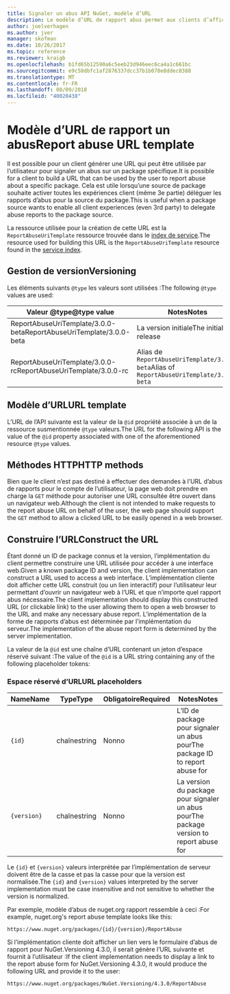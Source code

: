 ```yaml
---
title: Signaler un abus API NuGet, modèle d’URL
description: Le modèle d’URL de rapport abus permet aux clients d’afficher un lien Signaler un abus dans leur interface utilisateur.
author: joelverhagen
ms.author: jver
manager: skofman
ms.date: 10/26/2017
ms.topic: reference
ms.reviewer: kraigb
ms.openlocfilehash: b1fd65b12590a6c5eeb23d946eec6ca4a1c661bc
ms.sourcegitcommit: e9c58dbfc1af2876337dcc37b1b070e8ddec0388
ms.translationtype: MT
ms.contentlocale: fr-FR
ms.lasthandoff: 08/09/2018
ms.locfileid: "40020438"
---
```

# <a name="report-abuse-url-template"></a><span data-ttu-id="16dde-103">Modèle d’URL de rapport un abus</span><span class="sxs-lookup"><span data-stu-id="16dde-103">Report abuse URL template</span></span>

<span data-ttu-id="16dde-104">Il est possible pour un client générer une URL qui peut être utilisée par l’utilisateur pour signaler un abus sur un package spécifique.</span><span class="sxs-lookup"><span data-stu-id="16dde-104">It is possible for a client to build a URL that can be used by the user to report abuse about a specific package.</span></span> <span data-ttu-id="16dde-105">Cela est utile lorsqu’une source de package souhaite activer toutes les expériences client (même 3e partie) déléguer les rapports d’abus pour la source du package.</span><span class="sxs-lookup"><span data-stu-id="16dde-105">This is useful when a package source wants to enable all client experiences (even 3rd party) to delegate abuse reports to the package source.</span></span>

<span data-ttu-id="16dde-106">La ressource utilisée pour la création de cette URL est la `ReportAbuseUriTemplate` ressource trouvée dans le [index de service](service-index.md).</span><span class="sxs-lookup"><span data-stu-id="16dde-106">The resource used for building this URL is the `ReportAbuseUriTemplate` resource found in the [service index](service-index.md).</span></span>

## <a name="versioning"></a><span data-ttu-id="16dde-107">Gestion de version</span><span class="sxs-lookup"><span data-stu-id="16dde-107">Versioning</span></span>

<span data-ttu-id="16dde-108">Les éléments suivants `@type` les valeurs sont utilisées :</span><span class="sxs-lookup"><span data-stu-id="16dde-108">The following `@type` values are used:</span></span>

<span data-ttu-id="16dde-109">Valeur @type</span><span class="sxs-lookup"><span data-stu-id="16dde-109">@type value</span></span>                       | <span data-ttu-id="16dde-110">Notes</span><span class="sxs-lookup"><span data-stu-id="16dde-110">Notes</span></span>
--------------------------------- | -----
<span data-ttu-id="16dde-111">ReportAbuseUriTemplate/3.0.0-beta</span><span class="sxs-lookup"><span data-stu-id="16dde-111">ReportAbuseUriTemplate/3.0.0-beta</span></span> | <span data-ttu-id="16dde-112">La version initiale</span><span class="sxs-lookup"><span data-stu-id="16dde-112">The initial release</span></span>
<span data-ttu-id="16dde-113">ReportAbuseUriTemplate/3.0.0-rc</span><span class="sxs-lookup"><span data-stu-id="16dde-113">ReportAbuseUriTemplate/3.0.0-rc</span></span>   | <span data-ttu-id="16dde-114">Alias de `ReportAbuseUriTemplate/3.0.0-beta`</span><span class="sxs-lookup"><span data-stu-id="16dde-114">Alias of `ReportAbuseUriTemplate/3.0.0-beta`</span></span>

## <a name="url-template"></a><span data-ttu-id="16dde-115">Modèle d’URL</span><span class="sxs-lookup"><span data-stu-id="16dde-115">URL template</span></span>

<span data-ttu-id="16dde-116">L’URL de l’API suivante est la valeur de la `@id` propriété associée à un de la ressource susmentionnée `@type` valeurs.</span><span class="sxs-lookup"><span data-stu-id="16dde-116">The URL for the following API is the value of the `@id` property associated with one of the aforementioned resource `@type` values.</span></span>

## <a name="http-methods"></a><span data-ttu-id="16dde-117">Méthodes HTTP</span><span class="sxs-lookup"><span data-stu-id="16dde-117">HTTP methods</span></span>

<span data-ttu-id="16dde-118">Bien que le client n’est pas destiné à effectuer des demandes à l’URL d’abus de rapports pour le compte de l’utilisateur, la page web doit prendre en charge la `GET` méthode pour autoriser une URL consultée être ouvert dans un navigateur web.</span><span class="sxs-lookup"><span data-stu-id="16dde-118">Although the client is not intended to make requests to the report abuse URL on behalf of the user, the web page should support the `GET` method to allow a clicked URL to be easily opened in a web browser.</span></span>

## <a name="construct-the-url"></a><span data-ttu-id="16dde-119">Construire l’URL</span><span class="sxs-lookup"><span data-stu-id="16dde-119">Construct the URL</span></span>

<span data-ttu-id="16dde-120">Étant donné un ID de package connus et la version, l’implémentation du client permettre construire une URL utilisée pour accéder à une interface web.</span><span class="sxs-lookup"><span data-stu-id="16dde-120">Given a known package ID and version, the client implementation can construct a URL used to access a web interface.</span></span> <span data-ttu-id="16dde-121">L’implémentation cliente doit afficher cette URL construit (ou un lien interactif) pour l’utilisateur leur permettant d’ouvrir un navigateur web à l’URL et que n’importe quel rapport abus nécessaire.</span><span class="sxs-lookup"><span data-stu-id="16dde-121">The client implementation should display this constructed URL (or clickable link) to the user allowing them to open a web browser to the URL and make any necessary abuse report.</span></span> <span data-ttu-id="16dde-122">L’implémentation de la forme de rapports d’abus est déterminée par l’implémentation du serveur.</span><span class="sxs-lookup"><span data-stu-id="16dde-122">The implementation of the abuse report form is determined by the server implementation.</span></span>

<span data-ttu-id="16dde-123">La valeur de la `@id` est une chaîne d’URL contenant un jeton d’espace réservé suivant :</span><span class="sxs-lookup"><span data-stu-id="16dde-123">The value of the `@id` is a URL string containing any of the following placeholder tokens:</span></span>

### <a name="url-placeholders"></a><span data-ttu-id="16dde-124">Espace réservé d’URL</span><span class="sxs-lookup"><span data-stu-id="16dde-124">URL placeholders</span></span>

<span data-ttu-id="16dde-125">Name</span><span class="sxs-lookup"><span data-stu-id="16dde-125">Name</span></span>        | <span data-ttu-id="16dde-126">Type</span><span class="sxs-lookup"><span data-stu-id="16dde-126">Type</span></span>    | <span data-ttu-id="16dde-127">Obligatoire</span><span class="sxs-lookup"><span data-stu-id="16dde-127">Required</span></span> | <span data-ttu-id="16dde-128">Notes</span><span class="sxs-lookup"><span data-stu-id="16dde-128">Notes</span></span>
----------- | ------- | -------- | -----
`{id}`      | <span data-ttu-id="16dde-129">chaîne</span><span class="sxs-lookup"><span data-stu-id="16dde-129">string</span></span>  | <span data-ttu-id="16dde-130">Non</span><span class="sxs-lookup"><span data-stu-id="16dde-130">no</span></span>       | <span data-ttu-id="16dde-131">L’ID de package pour signaler un abus pour</span><span class="sxs-lookup"><span data-stu-id="16dde-131">The package ID to report abuse for</span></span>
`{version}` | <span data-ttu-id="16dde-132">chaîne</span><span class="sxs-lookup"><span data-stu-id="16dde-132">string</span></span>  | <span data-ttu-id="16dde-133">Non</span><span class="sxs-lookup"><span data-stu-id="16dde-133">no</span></span>       | <span data-ttu-id="16dde-134">La version du package pour signaler un abus pour</span><span class="sxs-lookup"><span data-stu-id="16dde-134">The package version to report abuse for</span></span>

<span data-ttu-id="16dde-135">Le `{id}` et `{version}` valeurs interprétée par l’implémentation de serveur doivent être de la casse et pas la casse pour que la version est normalisée.</span><span class="sxs-lookup"><span data-stu-id="16dde-135">The `{id}` and `{version}` values interpreted by the server implementation must be case insensitive and not sensitive to whether the version is normalized.</span></span>

<span data-ttu-id="16dde-136">Par exemple, modèle d’abus de nuget.org rapport ressemble à ceci :</span><span class="sxs-lookup"><span data-stu-id="16dde-136">For example, nuget.org's report abuse template looks like this:</span></span>

    https://www.nuget.org/packages/{id}/{version}/ReportAbuse

<span data-ttu-id="16dde-137">Si l’implémentation cliente doit afficher un lien vers le formulaire d’abus de rapport pour NuGet.Versioning 4.3.0, il serait génère l’URL suivante et fournit à l’utilisateur :</span><span class="sxs-lookup"><span data-stu-id="16dde-137">If the client implementation needs to display a link to the report abuse form for NuGet.Versioning 4.3.0, it would produce the following URL and provide it to the user:</span></span>

    https://www.nuget.org/packages/NuGet.Versioning/4.3.0/ReportAbuse
